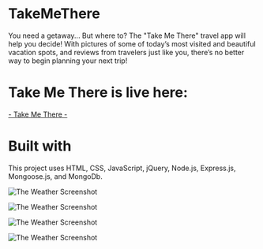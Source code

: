 # TakeMeThere

You need a getaway... But where to? The "Take Me There" travel app will help you decide! With pictures of some of today’s most visited and beautiful vacation spots, and reviews from travelers just like you, there’s no better way to begin planning your next trip!

# Take Me There is live here:

[- Take Me There -](https://takemethereapp.herokuapp.com/)

# Built with

This project uses HTML, CSS, JavaScript, jQuery, Node.js, Express.js, Mongoose.js, and MongoDb.

![The Weather Screenshot](https://farm2.staticflickr.com/1961/45452807792_fb72a929de_z.jpg)

![The Weather Screenshot](https://farm2.staticflickr.com/1959/44778293944_0ccbce3756_z.jpg)

![The Weather Screenshot](https://farm2.staticflickr.com/1941/30563276337_567af0d9f7_z.jpg")

![The Weather Screenshot](https://farm2.staticflickr.com/1916/44778291444_47b1fba21f_z.jpg)
